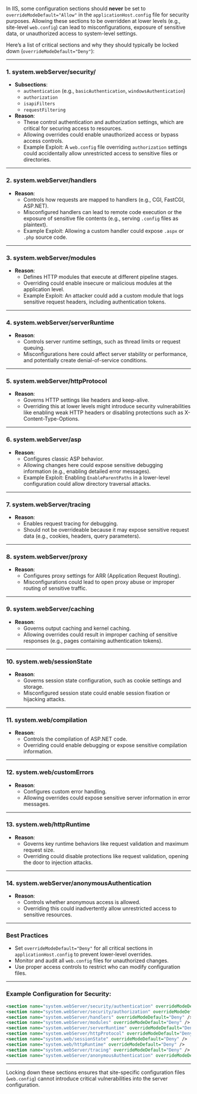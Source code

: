 In IIS, some configuration sections should **never** be set to `overrideModeDefault="Allow"` in the `applicationHost.config` file for security purposes. Allowing these sections to be overridden at lower levels (e.g., site-level `web.config`) can lead to misconfigurations, exposure of sensitive data, or unauthorized access to system-level settings.

Here’s a list of critical sections and why they should typically be locked down (`overrideModeDefault="Deny"`):

---

### **1. system.webServer/security/**

- **Subsections**:
    - `authentication` (e.g., `basicAuthentication`, `windowsAuthentication`)
    - `authorization`
    - `isapiFilters`
    - `requestFiltering`
- **Reason**:
    - These control authentication and authorization settings, which are critical for securing access to resources.
    - Allowing overrides could enable unauthorized access or bypass access controls.
    - Example Exploit: A `web.config` file overriding `authorization` settings could accidentally allow unrestricted access to sensitive files or directories.

---

### **2. system.webServer/handlers**

- **Reason**:
    - Controls how requests are mapped to handlers (e.g., CGI, FastCGI, ASP.NET).
    - Misconfigured handlers can lead to remote code execution or the exposure of sensitive file contents (e.g., serving `.config` files as plaintext).
    - Example Exploit: Allowing a custom handler could expose `.aspx` or `.php` source code.

---

### **3. system.webServer/modules**

- **Reason**:
    - Defines HTTP modules that execute at different pipeline stages.
    - Overriding could enable insecure or malicious modules at the application level.
    - Example Exploit: An attacker could add a custom module that logs sensitive request headers, including authentication tokens.

---

### **4. system.webServer/serverRuntime**

- **Reason**:
    - Controls server runtime settings, such as thread limits or request queuing.
    - Misconfigurations here could affect server stability or performance, and potentially create denial-of-service conditions.

---

### **5. system.webServer/httpProtocol**

- **Reason**:
    - Governs HTTP settings like headers and keep-alive.
    - Overriding this at lower levels might introduce security vulnerabilities like enabling weak HTTP headers or disabling protections such as X-Content-Type-Options.

---

### **6. system.webServer/asp**

- **Reason**:
    - Configures classic ASP behavior.
    - Allowing changes here could expose sensitive debugging information (e.g., enabling detailed error messages).
    - Example Exploit: Enabling `EnableParentPaths` in a lower-level configuration could allow directory traversal attacks.

---

### **7. system.webServer/tracing**

- **Reason**:
    - Enables request tracing for debugging.
    - Should not be overrideable because it may expose sensitive request data (e.g., cookies, headers, query parameters).

---

### **8. system.webServer/proxy**

- **Reason**:
    - Configures proxy settings for ARR (Application Request Routing).
    - Misconfigurations could lead to open proxy abuse or improper routing of sensitive traffic.

---

### **9. system.webServer/caching**

- **Reason**:
    - Governs output caching and kernel caching.
    - Allowing overrides could result in improper caching of sensitive responses (e.g., pages containing authentication tokens).

---

### **10. system.web/sessionState**

- **Reason**:
    - Governs session state configuration, such as cookie settings and storage.
    - Misconfigured session state could enable session fixation or hijacking attacks.

---

### **11. system.web/compilation**

- **Reason**:
    - Controls the compilation of ASP.NET code.
    - Overriding could enable debugging or expose sensitive compilation information.

---

### **12. system.web/customErrors**

- **Reason**:
    - Configures custom error handling.
    - Allowing overrides could expose sensitive server information in error messages.

---

### **13. system.web/httpRuntime**

- **Reason**:
    - Governs key runtime behaviors like request validation and maximum request size.
    - Overriding could disable protections like request validation, opening the door to injection attacks.

---

### **14. system.webServer/anonymousAuthentication**

- **Reason**:
    - Controls whether anonymous access is allowed.
    - Overriding this could inadvertently allow unrestricted access to sensitive resources.

---

### **Best Practices**

- Set `overrideModeDefault="Deny"` for all critical sections in `applicationHost.config` to prevent lower-level overrides.
- Monitor and audit all `web.config` files for unauthorized changes.
- Use proper access controls to restrict who can modify configuration files.

---

### Example Configuration for Security:

```xml
<section name="system.webServer/security/authentication" overrideModeDefault="Deny" />
<section name="system.webServer/security/authorization" overrideModeDefault="Deny" />
<section name="system.webServer/handlers" overrideModeDefault="Deny" />
<section name="system.webServer/modules" overrideModeDefault="Deny" />
<section name="system.webServer/serverRuntime" overrideModeDefault="Deny" />
<section name="system.webServer/httpProtocol" overrideModeDefault="Deny" />
<section name="system.web/sessionState" overrideModeDefault="Deny" />
<section name="system.web/httpRuntime" overrideModeDefault="Deny" />
<section name="system.webServer/tracing" overrideModeDefault="Deny" />
<section name="system.webServer/anonymousAuthentication" overrideModeDefault="Deny" />
```

---

Locking down these sections ensures that site-specific configuration files (`web.config`) cannot introduce critical vulnerabilities into the server configuration.